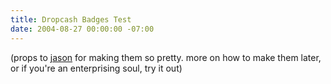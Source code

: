 ```yaml
---
title: Dropcash Badges Test
date: 2004-08-27 00:00:00 -07:00
---
```


<p><script language="JavaScript" src="http://www.dropcash.com/badge/ozarksliteracycouncil/ozarks_literacy_council_broken_window/"></script></p>
<p>
(props to <a href="http://www.kottke.org/">jason</a> for making them so pretty. more on how to make them later, or if you're an enterprising soul, try it out)
</p>
